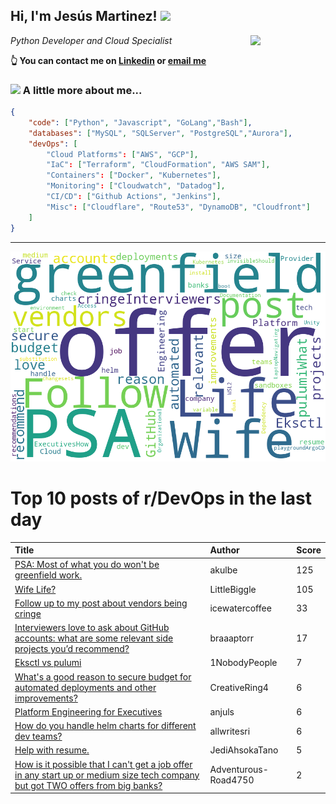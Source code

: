 <!--
**jmartinezl/jmartinezl** is a ✨ _special_ ✨ repository because its `README.md` (this file) appears on your GitHub profile.

Here are some ideas to get you started:

- 🔭 I’m currently working on ...
- 🌱 I’m currently learning ...
- 👯 I’m looking to collaborate on ...
- 🤔 I’m looking for help with ...
- 💬 Ask me about ...
- 📫 How to reach me: ...
- 😄 Pronouns: ...
- ⚡ Fun fact: ...
-->

<h2>Hi, I'm Jesús Martinez! <img src="https://media.giphy.com/media/WUlplcMpOCEmTGBtBW/giphy.gif" width="30"> </h2>
<img align='right' src="https://media.giphy.com/media/NytMLKyiaIh6VH9SPm/giphy.gif" width="120">
<p><em>Python Developer and Cloud Specialist
</em></p>

**👆 You can contact me on [Linkedin](https://www.linkedin.com/in/jes%C3%BAs-martinez-2b7b10104/) or [email me](mailto:jesus.mtz.lorenzo@gmail.com)**

### <img src="https://media.giphy.com/media/VgCDAzcKvsR6OM0uWg/giphy.gif" width="50"> A little more about me...  

```json
{
    "code": ["Python", "Javascript", "GoLang","Bash"],
    "databases": ["MySQL", "SQLServer", "PostgreSQL","Aurora"],
    "devOps": [
        "Cloud Platforms": ["AWS", "GCP"],
        "IaC": ["Terraform", "CloudFormation", "AWS SAM"],
        "Containers": ["Docker", "Kubernetes"],
        "Monitoring": ["Cloudwatch", "Datadog"],
        "CI/CD": ["Github Actions", "Jenkins"],
        "Misc": ["Cloudflare", "Route53", "DynamoDB", "Cloudfront"]
    ]
}
```
---

![Wordcloud](./cloud.png)

# Top 10 posts of r/DevOps in the last day

| Title | Author | Score |
|:---|:---|:---|
| [PSA: Most of what you do won't be greenfield work.](https://www.reddit.com/r/devops/comments/1828pr3/psa_most_of_what_you_do_wont_be_greenfield_work/) | akulbe | 125 |
| [Wife Life?](https://www.reddit.com/r/devops/comments/1824x0w/wife_life/) | LittleBiggle | 105 |
| [Follow up to my post about vendors being cringe](https://www.reddit.com/r/devops/comments/182hph5/follow_up_to_my_post_about_vendors_being_cringe/) | icewatercoffee | 33 |
| [Interviewers love to ask about GitHub accounts: what are some relevant side projects you’d recommend?](https://www.reddit.com/r/devops/comments/1829c29/interviewers_love_to_ask_about_github_accounts/) | braaaptorr | 17 |
| [Eksctl vs pulumi](https://www.reddit.com/r/devops/comments/18270mu/eksctl_vs_pulumi/) | 1NobodyPeople | 7 |
| [What's a good reason to secure budget for automated deployments and other improvements?](https://www.reddit.com/r/devops/comments/1829m6s/whats_a_good_reason_to_secure_budget_for/) | CreativeRing4 | 6 |
| [Platform Engineering for Executives](https://www.reddit.com/r/devops/comments/182jp7k/platform_engineering_for_executives/) | anjuls | 6 |
| [How do you handle helm charts for different dev teams?](https://www.reddit.com/r/devops/comments/1823nj8/how_do_you_handle_helm_charts_for_different_dev/) | allwritesri | 6 |
| [Help with resume.](https://www.reddit.com/r/devops/comments/182di1d/help_with_resume/) | JediAhsokaTano | 5 |
| [How is it possible that I can't get a job offer in any start up or medium size tech company but got TWO offers from big banks?](https://www.reddit.com/r/devops/comments/182qgpp/how_is_it_possible_that_i_cant_get_a_job_offer_in/) | Adventurous-Road4750 | 2 |
